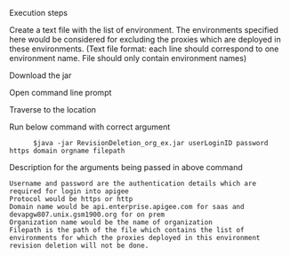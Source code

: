 Execution steps

Create a text file with the list of environment. The environments specified here would be considered for excluding the proxies which are deployed in these environments. (Text file format: each line should correspond to one environment name. File should only contain environment names)

Download the jar

Open command line prompt

Traverse to the location

Run below command with correct argument

          $java -jar RevisionDeletion_org_ex.jar userLoginID password https domain orgname filepath

Description for the arguments being passed in above command

    Username and password are the authentication details which are required for login into apigee
    Protocol would be https or http
    Domain name would be api.enterprise.apigee.com for saas and devapgw807.unix.gsm1900.org for on prem
    Organization name would be the name of organization
    Filepath is the path of the file which contains the list of environments for which the proxies deployed in this environment revision deletion will not be done.

